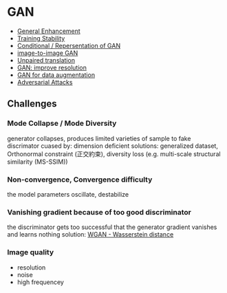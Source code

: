 # GAN

* [General Enhancement](GAN_general.md)
* [Training Stability](GAN_stability.md)
* [Conditional / Repersentation of GAN](GAN_repersentation_learning.md)
* [image-to-image GAN](GAN_image2image.md)
* [Unpaired translation](unpaired_GAN.md)
* [GAN: improve resolution](GAN_resolution.md)
* [GAN for data augmentation](GAN_for_data_augmentation.md)
* [Adversarial Attacks](adversarial_attacks.md)

## Challenges
### Mode Collapse / Mode Diversity
generator collapses, produces limited varieties of sample to fake discrimator
cuased by: dimension deficient
solutions:  generalized dataset, Orthonormal constraint (正交約束), diversity loss (e.g. multi-scale structural similarity (MS-SSIM))
### Non-convergence, Convergence difficulty
the model parameters oscillate, destabilize
### Vanishing gradient because of too good discriminator
the discriminator gets too successful that the generator gradient vanishes and learns nothing
solution: [WGAN - Wasserstein distance](GAN_general.html#wgan-icml-2017)
### Image quality
* resolution
* noise
* high frequencey
